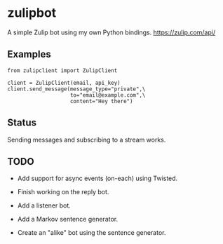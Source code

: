 zulipbot
========

A simple Zulip bot using my own Python bindings.
https://zulip.com/api/

Examples
--------

```
from zulipclient import ZulipClient

client = ZulipClient(email, api_key)
client.send_message(message_type="private",\
                    to="email@example.com",\
                    content="Hey there")
```

Status
------
Sending messages and subscribing to a stream works.

TODO
----
- Add support for async events (on-each) using Twisted.

- Finish working on the reply bot.

- Add a listener bot.

- Add a Markov sentence generator.

- Create an "alike" bot using the sentence generator.

